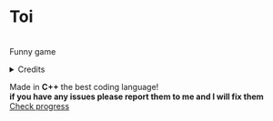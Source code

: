 # Toi        
\
Funny game
<details><summary>Credits</summary>

Game idea: [Bruce](https://github.com/bruce1234lol)   
Coding: [Me](https://github.com/names-are-not-important)

</details>



Made in **C++** the best coding language!    
**if you have any issues please report them to me and I will fix them**   
[Check progress](https://github.com/users/names-are-not-important/projects/2)


